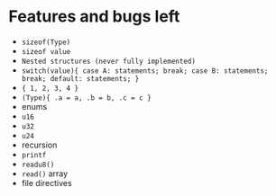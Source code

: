 
# Features and bugs left

- `sizeof(Type)`
- `sizeof value`
- `Nested structures (never fully implemented)`
- `switch(value){ case A: statements; break; case B: statements; break; default: statements; }`
- `{ 1, 2, 3, 4 }`
- `(Type){ .a = a, .b = b, .c = c }`
- enums
- `u16`
- `u32`
- `u24`
- recursion
- `printf`
- `readu8()` 
- `read()` array
- file directives

